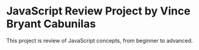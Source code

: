 # JavaScript Review Project by Vince Bryant Cabunilas
This project is review of JavaScript concepts, from beginner to advanced.